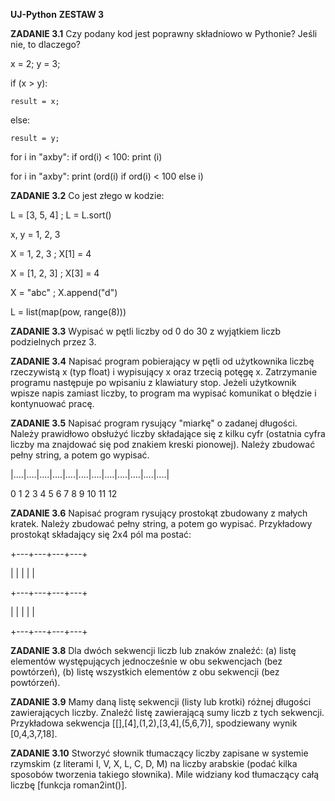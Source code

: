 **UJ-Python**
**ZESTAW 3**


**ZADANIE 3.1**
Czy podany kod jest poprawny składniowo w Pythonie? Jeśli nie, to dlaczego?


x = 2; y = 3;

if (x > y):

    result = x;
    
else:

    result = y;
    
for i in "axby": if ord(i) < 100: print (i)

for i in "axby": print (ord(i) if ord(i) < 100 else i)



**ZADANIE 3.2**
Co jest złego w kodzie:

L = [3, 5, 4] ; L = L.sort()

x, y = 1, 2, 3

X = 1, 2, 3 ; X[1] = 4

X = [1, 2, 3] ; X[3] = 4

X = "abc" ; X.append("d")

L = list(map(pow, range(8)))



**ZADANIE 3.3**
Wypisać w pętli liczby od 0 do 30 z wyjątkiem liczb podzielnych przez 3.



**ZADANIE 3.4**
Napisać program pobierający w pętli od użytkownika liczbę rzeczywistą x (typ float) i wypisujący x oraz trzecią potęgę x. Zatrzymanie programu następuje po wpisaniu z klawiatury stop. Jeżeli użytkownik wpisze napis zamiast liczby, to program ma wypisać komunikat o błędzie i kontynuować pracę.



**ZADANIE 3.5**
Napisać program rysujący "miarkę" o zadanej długości. Należy prawidłowo obsłużyć liczby składające się z kilku cyfr (ostatnia cyfra liczby ma znajdować się pod znakiem kreski pionowej). Należy zbudować pełny string, a potem go wypisać.

|....|....|....|....|....|....|....|....|....|....|....|....|

0    1    2    3    4    5    6    7    8    9   10   11   12


**ZADANIE 3.6**
Napisać program rysujący prostokąt zbudowany z małych kratek. Należy zbudować pełny string, a potem go wypisać. Przykładowy prostokąt składający się 2x4 pól ma postać:

+---+---+---+---+

|   |   |   |   |

+---+---+---+---+

|   |   |   |   | 

+---+---+---+---+




**ZADANIE 3.8**
Dla dwóch sekwencji liczb lub znaków znaleźć: (a) listę elementów występujących jednocześnie w obu sekwencjach (bez powtórzeń), (b) listę wszystkich elementów z obu sekwencji (bez powtórzeń).



**ZADANIE 3.9**
Mamy daną listę sekwencji (listy lub krotki) różnej długości zawierających liczby. Znaleźć listę zawierającą sumy liczb z tych sekwencji. Przykładowa sekwencja [[],[4],(1,2),[3,4],(5,6,7)], spodziewany wynik [0,4,3,7,18].



**ZADANIE 3.10**
Stworzyć słownik tłumaczący liczby zapisane w systemie rzymskim (z literami I, V, X, L, C, D, M) na liczby arabskie (podać kilka sposobów tworzenia takiego słownika). Mile widziany kod tłumaczący całą liczbę [funkcja roman2int()].
